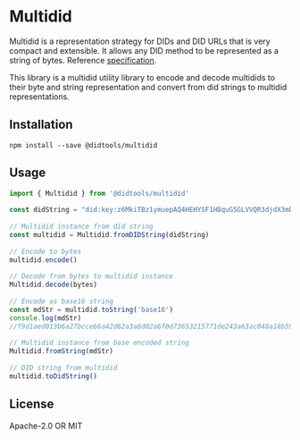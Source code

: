 # Multidid
Multidid is a representation strategy for DIDs and DID URLs that is very compact and extensible. It allows any DID method to be represented as a string of bytes. Reference [specification](https://github.com/ChainAgnostic/multidid).
 
This library is a multidid utility library to encode and decode multidids to their byte and string representation and convert from did strings to multidid representations. 

## Installation

```
npm install --save @didtools/multidid
```

## Usage

```js
import { Multidid } from '@didtools/multidid'
 
const didString = "did:key:z6MkiTBz1ymuepAQ4HEHYSF1H8quG5GLVVQR3djdX3mDooWp#z6MkiTBz1ymuepAQ4HEHYSF1H8quG5GLVVQR3djdX3mDooWp"
 
// Multidid instance from did string
const multidid = Multidid.fromDIDString(didString)
 
// Encode to bytes
multidid.encode() 
 
// Decode from bytes to multidid instance
Multidid.decode(bytes)
 
// Encode as base16 string 
const mdStr = multidid.toString('base16')
console.log(mdStr)
//f9d1aed013b6a27bcceb6a42d62a3a8d02a6f0d73653215771de243a63ac048a18b59da29307a364d6b6954427a31796d75657041513448454859534631483871754735474c5656515233646a6458336d446f6f5770
 
// Multidid instance from base encoded string 
Multidid.fromString(mdStr)
 
// DID string from multidid
multidid.toDidString() 
```

## License

Apache-2.0 OR MIT
